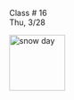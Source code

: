 <div class="lecture2">

<div class="column_date">
<p markdown="block">

Class # 16 <br>
Thu, 3/28

</p>
</div>

<div class="column_materials">
<p markdown="block">


<img src="https://c1.staticflickr.com/6/5471/11287461455_5bd5cdfd15_b.jpg" width="100px" alt="snow day" align="middle">



</p>
</div>

<div class="column_assign">
<p markdown="block">




</p>
</div>

</div>
